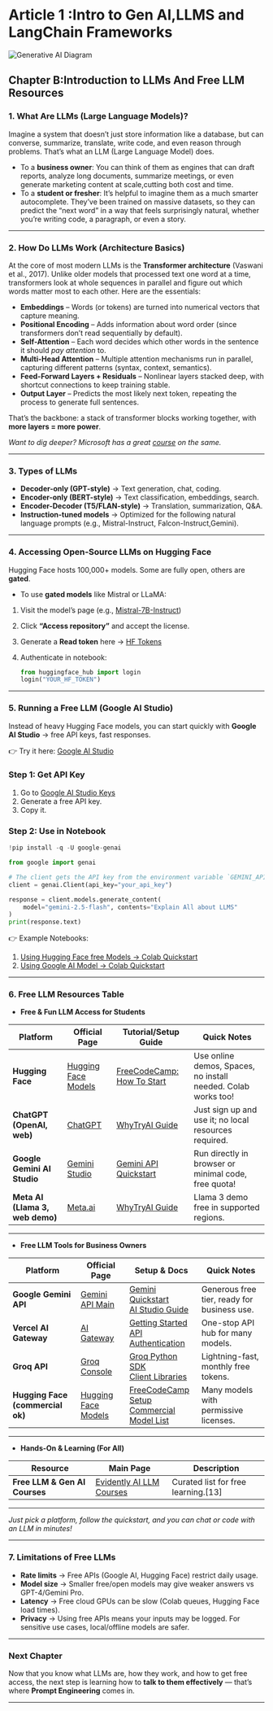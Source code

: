 # Article 1 :Intro to Gen AI,LLMS and LangChain Frameworks
 ![Generative AI Diagram](https://drive.google.com/uc?export=view&id=1HEE3cUyZTwsChoNWW2KUktDiyy0I2gjq)

## Chapter B:Introduction to LLMs And Free LLM Resources



###  **1. What Are LLMs (Large Language Models)?**

Imagine a system that doesn’t just store information like a database, but can converse, summarize, translate, write code, and even reason through problems. That’s what an LLM (Large Language Model) does.
* To a **business owner**: You can think of them as engines that can draft reports, analyze long documents, summarize meetings, or even generate marketing content at scale,cutting both cost and time.
* To a **student or fresher**: It’s helpful to imagine them as a much smarter autocomplete. They’ve been trained on massive datasets, so they can predict the “next word” in a way that feels surprisingly natural, whether you’re writing code, a paragraph, or even a story.

---

### **2. How Do LLMs Work (Architecture Basics)**

At the core of most modern LLMs is the **Transformer architecture** (Vaswani et al., 2017). 
Unlike older models that processed text one word at a time, transformers look at whole sequences in parallel and figure out which words matter most to each other. Here are the essentials: 
- **Embeddings** – Words (or tokens) are turned into numerical vectors that capture meaning.
- **Positional Encoding** – Adds information about word order (since transformers don’t read sequentially by default).
- **Self-Attention** – Each word decides which other words in the sentence it should *pay attention* to.
- **Multi-Head Attention** – Multiple attention mechanisms run in parallel, capturing different patterns (syntax, context, semantics).
- **Feed-Forward Layers + Residuals** – Nonlinear layers stacked deep, with shortcut connections to keep training stable.
- **Output Layer** – Predicts the most likely next token, repeating the process to generate full sentences.

That’s the backbone: a stack of transformer blocks working together, with **more layers = more power**.


*Want to dig deeper? Microsoft has a great [course](https://learn.microsoft.com/en-us/training/modules/introduction-large-language-models/) on the same.*


---

### **3. Types of LLMs**

* **Decoder-only (GPT-style)** → Text generation, chat, coding.
* **Encoder-only (BERT-style)** → Text classification, embeddings, search.
* **Encoder-Decoder (T5/FLAN-style)** → Translation, summarization, Q\&A.
* **Instruction-tuned models** → Optimized for the following natural language prompts (e.g., Mistral-Instruct, Falcon-Instruct,Gemini).

---

### **4. Accessing Open-Source LLMs on Hugging Face**

Hugging Face hosts 100,000+ models. Some are fully open, others are **gated**.

- To use **gated models** like Mistral or LLaMA:

1. Visit the model’s page (e.g., [Mistral-7B-Instruct](https://huggingface.co/mistralai/Mistral-7B-Instruct-v0.1))
2. Click **“Access repository”** and accept the license.
3. Generate a **Read token** here → [HF Tokens](https://huggingface.co/settings/tokens)
4. Authenticate in notebook:

   ```python
   from huggingface_hub import login
   login("YOUR_HF_TOKEN")
   ```

---

### **5. Running a Free LLM (Google AI Studio)**

Instead of heavy Hugging Face models, you can start quickly with **Google AI Studio** → free API keys, fast responses.

👉 Try it here: [Google AI Studio](https://aistudio.google.com/)

### **Step 1: Get API Key**

1. Go to [Google AI Studio Keys](https://aistudio.google.com/app/apikey)
2. Generate a free API key.
3. Copy it.

### **Step 2: Use in Notebook**

```python
!pip install -q -U google-genai

from google import genai

# The client gets the API key from the environment variable `GEMINI_API_KEY`.
client = genai.Client(api_key="your_api_key")

response = client.models.generate_content(
    model="gemini-2.5-flash", contents="Explain All about LLMS"
)
print(response.text)
```

👉 Example Notebooks: 
1) [Using Hugging Face free Models -> Colab Quickstart](https://colab.research.google.com/drive/1rOm-FZ1WoS60U8vJ97-DZGa_6z4-RzKd?usp=sharing)
1) [Using Google AI Model -> Colab Quickstart](https://colab.research.google.com/drive/1Sv1aD2MCNU06IiVoFWzcupFbp0EIN8-n?usp=sharing)

---

### **6. Free LLM Resources Table**
- **Free & Fun LLM Access for Students**

| Platform        | Official Page                                | Tutorial/Setup Guide                                      | Quick Notes                      |
|-----------------|---------------------------------------------|-----------------------------------------------------------|----------------------------------|
| **Hugging Face** | [Hugging Face Models](https://huggingface.co/models) | [FreeCodeCamp: How To Start](https://www.freecodecamp.org/news/get-started-with-hugging-face/) | Use online demos, Spaces, no install needed. Colab works too! |
| **ChatGPT (OpenAI, web)** | [ChatGPT](https://chat.openai.com) | [WhyTryAI Guide](https://www.whytryai.com/p/best-free-llms) | Just sign up and use it; no local resources required.|
| **Google Gemini AI Studio** | [Gemini Studio](https://ai.google.dev/gemini-api/) | [Gemini API Quickstart](https://ai.google.dev/gemini-api/docs/quickstart) | Run directly in browser or minimal code, free quota!  |
| **Meta AI (Llama 3, web demo)** | [Meta.ai](https://www.meta.ai) | [WhyTryAI Guide](https://www.whytryai.com/p/best-free-llms) | Llama 3 demo free in supported regions.  |


---

- **Free LLM Tools for Business Owners**

| Platform       | Official Page                                  | Setup & Docs                                              | Quick Notes                 |
|----------------|------------------------------------------------|-----------------------------------------------------------|-----------------------------|
| **Google Gemini API** | [Gemini API Main](https://ai.google.dev/gemini-api/) | [Gemini Quickstart](https://ai.google.dev/gemini-api/docs/quickstart) <br> [AI Studio Guide](https://ai.google.dev/gemini-api/docs/ai-studio-quickstart) | Generous free tier, ready for business use. |
| **Vercel AI Gateway** | [AI Gateway](https://vercel.com/ai/gateway) | [Getting Started](https://vercel.com/docs/ai-gateway/getting-started) <br> [API Authentication](https://vercel.com/docs/ai-gateway/authentication) | One-stop API hub for many models. |
| **Groq API** | [Groq Console](https://console.groq.com) | [Groq Python SDK](https://github.com/groq/groq-python) <br> [Client Libraries](https://console.groq.com/docs/libraries) | Lightning-fast, monthly free tokens. |
| **Hugging Face (commercial ok)** | [Hugging Face Models](https://huggingface.co/models) | [FreeCodeCamp Setup](https://www.freecodecamp.org/news/get-started-with-hugging-face/) <br> [Commercial Model List](https://github.com/eugeneyan/open-llms) | Many models with permissive licenses.|

---

- **Hands-On & Learning (For All)**

| Resource                  | Main Page                                                 | Description                          |
|---------------------------|----------------------------------------------------------|--------------------------------------|
| **Free LLM & Gen AI Courses** | [Evidently AI LLM Courses](https://www.evidentlyai.com/blog/llm-genai-courses) | Curated list for free learning.[13]  |

---

*Just pick a platform, follow the quickstart, and you can chat or code with an LLM in minutes!*



---

### **7. Limitations of Free LLMs**

* **Rate limits** → Free APIs (Google AI, Hugging Face) restrict daily usage.
* **Model size** → Smaller free/open models may give weaker answers vs GPT-4/Gemini Pro.
* **Latency** → Free cloud GPUs can be slow (Colab queues, Hugging Face load times).
* **Privacy** → Using free APIs means your inputs may be logged. For sensitive use cases, local/offline models are safer.

---

###  Next Chapter

Now that you know what LLMs are, how they work, and how to get free access, the next step is learning how to **talk to them effectively** — that’s where **Prompt Engineering** comes in.

---

